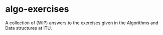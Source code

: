 # algo-exercises
A collection of (WIP) answers to the exercises given in the Algorithms and Data structures at ITU.
